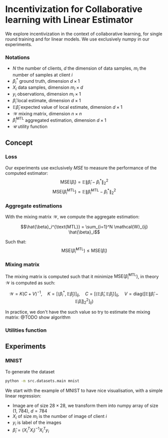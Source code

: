 # Incentivization for Collaborative learning with Linear Estimator

We explore incentivization in the context of collaborative learning, for single round training and for linear models. 
We use exclusively numpy in our experiments. 

### Notations

- $N$ the number of clients, $d$ the dimension of data samples, $m_i$ the number of samples at client $i$ 
- $\beta_i^*$ ground truth, dimension $d \times 1$
- $X_i$ data samples, dimension $m_i \times d$
- $y_i$ observations, dimension $m_i \times 1$
- $\hat{\beta}_i$ local estimate, dimension $d \times 1$
- $\mathbb{E}\hat{\beta}_i$ expected value of local estimate, dimension $d \times 1$
- $\mathcal{W}$ mixing matrix, dimension $n \times n$
- $\hat{\beta}_i^{\text{MTL}}$ aggregated estimation, dimension $d \times 1$
- $\mathcal{U}$ utility function

## Concept

### Loss

Our experiments use exclusively *MSE* to measure the performance of the computed estimator:
$$\text{MSE}(\hat{\beta}_i) = \mathbb{E}\left\lVert \hat{\beta}_i - \beta_i^* \right\rVert_2^2$$
$$\text{MSE}(\hat{\beta}_i^{\text{MTL}}) = \mathbb{E}\left\lVert \hat{\beta}_i^{\text{MTL}} - \beta_i^* \right\rVert_2^2$$

### Aggregate estimations

With the mixing matrix $\mathcal{W}$, we compute the aggregate estimation:

```math
\hat{\beta}_i^{\text{MTL}} = \sum_{i=1}^N \mathcal{W}_{ij} \hat{\beta}_i
```

Such that:
$$\text{MSE}(\hat{\beta}_i^{\text{MTL}}) \leq \text{MSE}(\hat{\beta}_i)$$

### Mixing matrix

The mixing matrix is computed such that it minimize $\text{MSE}(\hat{\beta}_i^{\text{MTL}})$, in theory $\mathcal{W}$ is
computed as such:
```math
\mathcal{W} = K(C + V)^{-1}, \quad K = \left[\left\langle \beta_i^* , \mathbb{E}\hat{\beta}_j \right\rangle\right]_{ij}, 
\quad C = \left[\left\langle \mathbb{E}\hat{\beta}_i , \mathbb{E}\hat{\beta}_j \right\rangle\right]_{ij}, 
\quad V = \text{diag}\left(\left[\mathbb{E}\left\lVert \hat{\beta}_i - \mathbb{E}\hat{\beta}_i \right\rVert_2^2\right]_{ij}\right)
```

In practice, we don't have the such value so try to estimate the mixing matrix: @TODO show algorithm

### Utilities function



## Experiments

### MNIST

To generate the dataset
```bash
python -m src.datasets.main mnist
```

We start with the example of MNIST to have nice visualisation, with a simple linear regression:

- Image are of size $28 \times 28$, we transform them into numpy array of size (1, 784), $d = 784$
- $X_i$ of size $m_i$ is the number of image of client $i$
- $y_i$ is label of the images
- $\hat{\beta}_i = (X_i^T X_i)^{-1} X_i^T y_i$